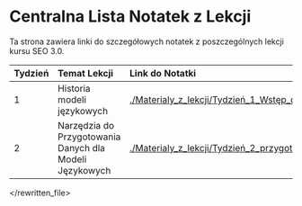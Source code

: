 # Centralna Lista Notatek z Lekcji

Ta strona zawiera linki do szczegółowych notatek z poszczególnych lekcji kursu SEO 3.0.

| Tydzień | Temat Lekcji                                             | Link do Notatki                                                                                                                                                              |
| :------ | :------------------------------------------------------- | :--------------------------------------------------------------------------------------------------------------------------------------------------------------------------- |
| 1       | Historia modeli językowych                               | [./Materialy_z_lekcji/Tydzień_1_Wstęp_do_AI_i_modeli_językowych/Lekcja_Historia_Modeli_Jezykowych/Notatka_z_lekcji.md](./Materialy_z_lekcji/Tydzień_1_Wstęp_do_AI_i_modeli_językowych/Lekcja_Historia_Modeli_Jezykowych/Notatka_z_lekcji.md) |
| 2       | Narzędzia do Przygotowania Danych dla Modeli Językowych | [./Materialy_z_lekcji/Tydzień_2_przygotowanie_do_pracy_z_modelami_językowymi/Lekcja_Narzędzia_do_Przygotowania_Danych_LLM/Notatka_z_lekcji.md](./Materialy_z_lekcji/Tydzień_2_przygotowanie_do_pracy_z_modelami_językowymi/Lekcja_Narzędzia_do_Przygotowania_Danych_LLM/Notatka_z_lekcji.md) |

</rewritten_file> 